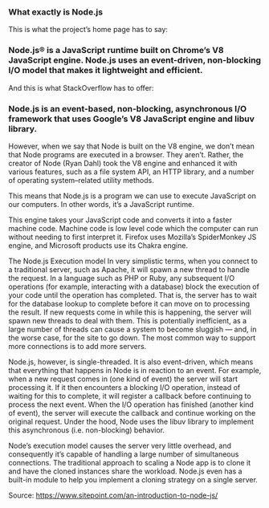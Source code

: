 ### What exactly is Node.js

This is what the project’s home page has to say:

### Node.js® is a JavaScript runtime built on Chrome’s V8 JavaScript engine. Node.js uses an event-driven, non-blocking I/O model that makes it lightweight and efficient.

And this is what StackOverflow has to offer:

### Node.js is an event-based, non-blocking, asynchronous I/O framework that uses Google’s V8 JavaScript engine and libuv library.

However, when we say that Node is built on the V8 engine, we don’t mean that Node programs are executed in a browser. They aren’t. Rather, the creator of Node (Ryan Dahl) took the V8 engine and enhanced it with various features, such as a file system API, an HTTP library, and a number of operating system–related utility methods.

This means that Node.js is a program we can use to execute JavaScript on our computers. In other words, it’s a JavaScript runtime.


This engine takes your JavaScript code and converts it into a faster machine code. Machine code is low level code which the computer can run without needing to first interpret it.
 Firefox uses Mozilla’s SpiderMonkey JS engine, and Microsoft products use its Chakra engine.

 The Node.js Execution model
In very simplistic terms, when you connect to a traditional server, such as Apache, it will spawn a new thread to handle the request. In a language such as PHP or Ruby, any subsequent I/O operations (for example, interacting with a database) block the execution of your code until the operation has completed. That is, the server has to wait for the database lookup to complete before it can move on to processing the result. If new requests come in while this is happening, the server will spawn new threads to deal with them. This is potentially inefficient, as a large number of threads can cause a system to become sluggish — and, in the worse case, for the site to go down. The most common way to support more connections is to add more servers.

Node.js, however, is single-threaded. It is also event-driven, which means that everything that happens in Node is in reaction to an event. For example, when a new request comes in (one kind of event) the server will start processing it. If it then encounters a blocking I/O operation, instead of waiting for this to complete, it will register a callback before continuing to process the next event. When the I/O operation has finished (another kind of event), the server will execute the callback and continue working on the original request. Under the hood, Node uses the libuv library to implement this asynchronous (i.e. non-blocking) behavior.

Node’s execution model causes the server very little overhead, and consequently it’s capable of handling a large number of simultaneous connections. The traditional approach to scaling a Node app is to clone it and have the cloned instances share the workload. Node.js even has a built-in module to help you implement a cloning strategy on a single server.

Source: https://www.sitepoint.com/an-introduction-to-node-js/